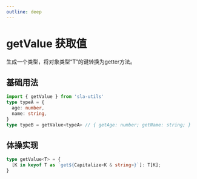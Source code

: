 ```yaml
---
outline: deep
---
```


# getValue 获取值

生成一个类型，将对象类型“T”的键转换为getter方法。

## 基础用法

```typescript
import { getValue } from 'sla-utils'
type typeA = {
  age: number,
  name: string,
}
type typeB = getValue<typeA> // { getAge: number; getName: string; }
```

## 体操实现

```ts
type getValue<T> = {
  [K in keyof T as `get${Capitalize<K & string>}`]: T[K];
}
```

